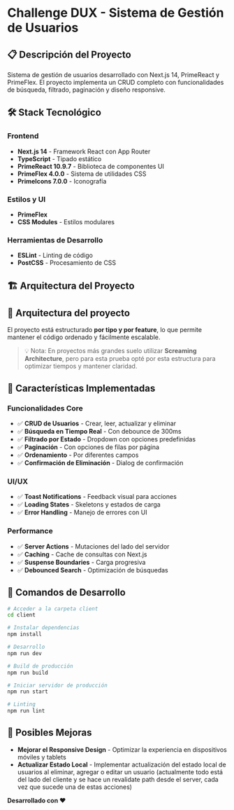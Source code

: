 # Challenge DUX - Sistema de Gestión de Usuarios

## 📋 Descripción del Proyecto

Sistema de gestión de usuarios desarrollado con Next.js 14, PrimeReact y PrimeFlex. El proyecto implementa un CRUD completo con funcionalidades de búsqueda, filtrado, paginación y diseño responsive.

## 🛠️ Stack Tecnológico

### Frontend
- **Next.js 14** - Framework React con App Router
- **TypeScript** - Tipado estático
- **PrimeReact 10.9.7** - Biblioteca de componentes UI
- **PrimeFlex 4.0.0** - Sistema de utilidades CSS
- **PrimeIcons 7.0.0** - Iconografía

### Estilos y UI
- **PrimeFlex** 
- **CSS Modules** - Estilos modulares

### Herramientas de Desarrollo
- **ESLint** - Linting de código
- **PostCSS** - Procesamiento de CSS

## 🏗️ Arquitectura del Proyecto

## 📂 Arquitectura del proyecto

El proyecto está estructurado **por tipo y por feature**, lo que permite mantener el código ordenado y fácilmente escalable.  

> 💡 Nota: En proyectos más grandes suelo utilizar **Screaming Architecture**, pero para esta prueba opté por esta estructura para optimizar tiempos y mantener claridad.

## 🚀 Características Implementadas

### Funcionalidades Core
- ✅ **CRUD de Usuarios** - Crear, leer, actualizar y eliminar
- ✅ **Búsqueda en Tiempo Real** - Con debounce de 300ms
- ✅ **Filtrado por Estado** - Dropdown con opciones predefinidas
- ✅ **Paginación** - Con opciones de filas por página
- ✅ **Ordenamiento** - Por diferentes campos
- ✅ **Confirmación de Eliminación** - Dialog de confirmación

### UI/UX
- ✅ **Toast Notifications** - Feedback visual para acciones
- ✅ **Loading States** - Skeletons y estados de carga
- ✅ **Error Handling** - Manejo de errores con UI

### Performance
- ✅ **Server Actions** - Mutaciones del lado del servidor
- ✅ **Caching** - Cache de consultas con Next.js
- ✅ **Suspense Boundaries** - Carga progresiva
- ✅ **Debounced Search** - Optimización de búsquedas


## 🚀 Comandos de Desarrollo

```bash
# Acceder a la carpeta client
cd client

# Instalar dependencias
npm install

# Desarrollo
npm run dev

# Build de producción
npm run build

# Iniciar servidor de producción
npm run start

# Linting
npm run lint
```



## 🔮 Posibles Mejoras

- **Mejorar el Responsive Design** - Optimizar la experiencia en dispositivos móviles y tablets
- **Actualizar Estado Local** - Implementar actualización del estado local de usuarios al eliminar, agregar o editar un usuario (actualmente todo está del lado del cliente y se hace un revalidate path desde el server, cada vez que sucede una de estas acciones)


**Desarrollado con ❤️**
